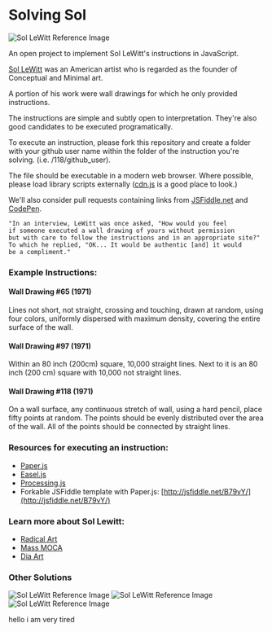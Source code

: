 Solving Sol
===========

![Sol LeWitt Reference Image](http://solvingsol.com/screenshots/thumbs/391-amiccolis-index.html.png)

An open project to implement Sol LeWitt's instructions in JavaScript.

[Sol LeWitt](http://en.wikipedia.org/wiki/Sol_LeWitt) was an American artist who is regarded as the founder of Conceptual and Minimal art.

A portion of his work were wall drawings for which he only provided instructions.

The instructions are simple and subtly open to interpretation. They're also good candidates to be executed programatically.

To execute an instruction, please fork this repository and create a folder with your github user name within the folder of the instruction you're solving. (i.e. /118/github_user).

The file should be executable in a modern web browser. Where possible, please load library scripts externally ([cdn.js](http://cdnjs.com/) is a good place to look.)

We'll also consider pull requests containing links from [JSFiddle.net](http://jsfiddle.net) and [CodePen](http://codepen.io/).

```
"In an interview, LeWitt was once asked, "How would you feel
if someone executed a wall drawing of yours without permission
but with care to follow the instructions and in an appropriate site?"
To which he replied, "OK... It would be authentic [and] it would
be a compliment."
```

### Example Instructions:

#### Wall Drawing #65 (1971)
Lines not short, not straight, crossing and touching, drawn at random, using four colors, uniformly dispersed with maximum density, covering the entire surface of the wall.

#### Wall Drawing #97 (1971)
Within an 80 inch (200cm) square, 10,000 straight lines. Next to it is an 80 inch (200 cm) square with 10,000 not straight lines.

#### Wall Drawing #118 (1971)
On a wall surface, any continuous stretch of wall, using a hard pencil, place fifty points at random. The points should be evenly distributed over the area of the wall. All of the points should be connected by straight lines.

### Resources for executing an instruction:
- [Paper.js](http://paperjs.org)
- [Easel.js](http://www.createjs.com/Docs/EaselJS/modules/EaselJS.html)
- [Processing.js](http://processingjs.org/)
- Forkable JSFiddle template with Paper.js: [http://jsfiddle.net/B79vY/](http://jsfiddle.net/B79vY/)

### Learn more about Sol Lewitt:
- [Radical Art](http://radicalart.info/concept/LeWitt/)
- [Mass MOCA](http://www.massmoca.org/lewitt/)
- [Dia Art](http://www.diaart.org/exhibitions/main/3)
 

### Other Solutions

![Sol LeWitt Reference Image](http://solvingsol.com/screenshots/thumbs/328-amiccolis-index.html.png)
![Sol LeWitt Reference Image](http://solvingsol.com/screenshots/thumbs/118-amiccolis-index.html.png)
![Sol LeWitt Reference Image](http://solvingsol.com/screenshots/thumbs/091-doolittle-index.html.png)

hello i am very tired
